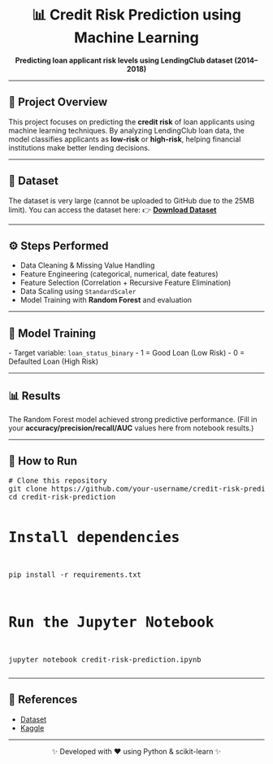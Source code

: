 <h1 align="center">📊 Credit Risk Prediction using Machine Learning</h1>

<p align="center">
  <b>Predicting loan applicant risk levels using LendingClub dataset (2014–2018)</b>
</p>

---

<h2>🚀 Project Overview</h2>
<p>
This project focuses on predicting the <b>credit risk</b> of loan applicants using machine learning techniques.  
By analyzing LendingClub loan data, the model classifies applicants as <b>low-risk</b> or <b>high-risk</b>, 
helping financial institutions make better lending decisions.
</p>

---

<h2>📂 Dataset</h2>
<p>
The dataset is very large (cannot be uploaded to GitHub due to the 25MB limit).  
You can access the dataset here:  
👉 <a href="https://drive.google.com/file/d/1xTW766DWN4dXBk4vkFOjBekxWKbpPMqJ/view?usp=sharing" target="_blank"><b>Download Dataset</b></a>
</p>

---

<h2>⚙️ Steps Performed</h2>
<ul>
  <li>Data Cleaning & Missing Value Handling</li>
  <li>Feature Engineering (categorical, numerical, date features)</li>
  <li>Feature Selection (Correlation + Recursive Feature Elimination)</li>
  <li>Data Scaling using <code>StandardScaler</code></li>
  <li>Model Training with <b>Random Forest</b> and evaluation</li>
</ul>

---

<h2>🧠 Model Training</h2>
<p>
- Target variable: <code>loan_status_binary</code>  
- 1 = Good Loan (Low Risk)  
- 0 = Defaulted Loan (High Risk)  
</p>

---

<h2>📊 Results</h2>
<p>
The Random Forest model achieved strong predictive performance.  
(Fill in your <b>accuracy/precision/recall/AUC</b> values here from notebook results.)
</p>

---

<h2>📌 How to Run</h2>
<pre>
# Clone this repository
git clone https://github.com/your-username/credit-risk-prediction.git
cd credit-risk-prediction

# Install dependencies
pip install -r requirements.txt

# Run the Jupyter Notebook
jupyter notebook credit-risk-prediction.ipynb
</pre>

---

<h2>🔗 References</h2>
<ul>
  <li><a href="https://drive.google.com/file/d/1xTW766DWN4dXBk4vkFOjBekxWKbpPMqJ/view?usp=sharing" target="_blank">Dataset</a></li>
  <li><a href="https://www.kaggle.com/" target="_blank">Kaggle</a></li>
</ul>

---
<p align="center">✨ Developed with ❤️ using Python & scikit-learn ✨</p>

